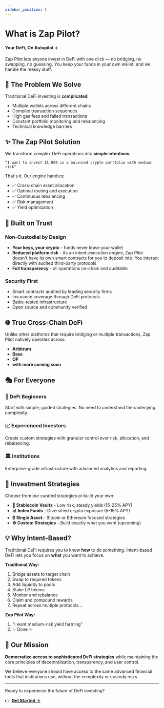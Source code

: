 ```yaml
---
sidebar_position: 1
---
```


# What is Zap Pilot?

**Your DeFi, On Autopilot** ✈️

Zap Pilot lets anyone invest in DeFi with one click — no bridging, no swapping, no guessing. You
keep your funds in your own wallet, and we handle the messy stuff.

## 🎯 The Problem We Solve

Traditional DeFi investing is **complicated**:

- Multiple wallets across different chains
- Complex transaction sequences
- High gas fees and failed transactions
- Constant portfolio monitoring and rebalancing
- Technical knowledge barriers

## ✨ The Zap Pilot Solution

We transform complex DeFi operations into **simple intentions**:

```
"I want to invest $1,000 in a balanced crypto portfolio with medium risk"
```

That's it. Our engine handles:

- ✅ Cross-chain asset allocation
- ✅ Optimal routing and execution
- ✅ Continuous rebalancing
- ✅ Risk management
- ✅ Yield optimization

## 🔐 Built on Trust

### Non-Custodial by Design

- **Your keys, your crypto** - funds never leave your wallet
- **Reduced platform risk** - As an intent-execution engine, Zap Pilot doesn't have its own smart
  contracts for you to deposit into. You interact directly with audited third-party protocols.
- **Full transparency** - all operations on-chain and auditable

### Security First

- Smart contracts audited by leading security firms
- Insurance coverage through DeFi protocols
- Battle-tested infrastructure
- Open source and community verified

## 🌐 True Cross-Chain DeFi

Unlike other platforms that require bridging or multiple transactions, Zap Pilot natively operates
across:

- **Arbitrum**
- **Base**
- **OP**
- **with more coming soon**

## 🎭 For Everyone

### 🔰 **DeFi Beginners**

Start with simple, guided strategies. No need to understand the underlying complexity.

### 📈 **Experienced Investors**

Create custom strategies with granular control over risk, allocation, and rebalancing.

### 🏛️ **Institutions**

Enterprise-grade infrastructure with advanced analytics and reporting.

## 🚀 Investment Strategies

Choose from our curated strategies or build your own:

- **🏦 Stablecoin Vaults** - Low risk, steady yields (15-25% APY)
- **📊 Index Funds** - Diversified crypto exposure (5-15% APY)
- **₿ Single Asset** - Bitcoin or Ethereum focused strategies
- **⚙️ Custom Strategies** - Build exactly what you want (upcoming)

## 💡 Why Intent-Based?

Traditional DeFi requires you to know **how** to do something. Intent-based DeFi lets you focus on
**what** you want to achieve.

**Traditional Way:**

1. Bridge assets to target chain
2. Swap to required tokens
3. Add liquidity to pools
4. Stake LP tokens
5. Monitor and rebalance
6. Claim and compound rewards
7. Repeat across multiple protocols...

**Zap Pilot Way:**

1. "I want medium-risk yield farming"
2. ✨ Done ✨

## 🎯 Our Mission

**Democratize access to sophisticated DeFi strategies** while maintaining the core principles of
decentralization, transparency, and user control.

We believe everyone should have access to the same advanced financial tools that institutions use,
without the complexity or custody risks.

---

Ready to experience the future of DeFi investing?

👉 **[Get Started →](./getting-started)**
